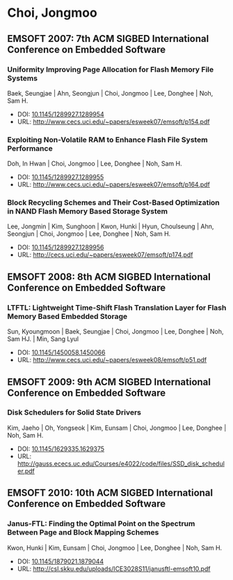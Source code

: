 # Choi, Jongmoo

## EMSOFT 2007: 7th ACM SIGBED International Conference on Embedded Software

### Uniformity Improving Page Allocation for Flash Memory File Systems
Baek, Seungjae | Ahn, Seongjun | Choi, Jongmoo | Lee, Donghee | Noh, Sam H.
* DOI: [10.1145/1289927.1289954](https://doi.org/10.1145/1289927.1289954)
* URL: <http://www.cecs.uci.edu/~papers/esweek07/emsoft/p154.pdf>

### Exploiting Non-Volatile RAM to Enhance Flash File System Performance
Doh, In Hwan | Choi, Jongmoo | Lee, Donghee | Noh, Sam H.
* DOI: [10.1145/1289927.1289955](https://doi.org/10.1145/1289927.1289955)
* URL: <http://www.cecs.uci.edu/~papers/esweek07/emsoft/p164.pdf>

### Block Recycling Schemes and Their Cost-Based Optimization in NAND Flash Memory Based Storage System
Lee, Jongmin | Kim, Sunghoon | Kwon, Hunki | Hyun, Choulseung | Ahn, Seongjun | Choi, Jongmoo | Lee, Donghee | Noh, Sam H.
* DOI: [10.1145/1289927.1289956](https://doi.org/10.1145/1289927.1289956)
* URL: <http://cecs.uci.edu/~papers/esweek07/emsoft/p174.pdf>

## EMSOFT 2008: 8th ACM SIGBED International Conference on Embedded Software

### LTFTL: Lightweight Time-Shift Flash Translation Layer for Flash Memory Based Embedded Storage
Sun, Kyoungmoon | Baek, Seungjae | Choi, Jongmoo | Lee, Donghee | Noh, Sam HJ. | Min, Sang Lyul
* DOI: [10.1145/1450058.1450066](https://doi.org/10.1145/1450058.1450066)
* URL: <http://www.cecs.uci.edu/~papers/esweek08/emsoft/p51.pdf>

## EMSOFT 2009: 9th ACM SIGBED International Conference on Embedded Software

### Disk Schedulers for Solid State Drivers
Kim, Jaeho | Oh, Yongseok | Kim, Eunsam | Choi, Jongmoo | Lee, Donghee | Noh, Sam H.
* DOI: [10.1145/1629335.1629375](https://doi.org/10.1145/1629335.1629375)
* URL: <http://gauss.ececs.uc.edu/Courses/e4022/code/files/SSD_disk_scheduler.pdf>

## EMSOFT 2010: 10th ACM SIGBED International Conference on Embedded Software

### Janus-FTL: Finding the Optimal Point on the Spectrum Between Page and Block Mapping Schemes
Kwon, Hunki | Kim, Eunsam | Choi, Jongmoo | Lee, Donghee | Noh, Sam H.
* DOI: [10.1145/1879021.1879044](https://doi.org/10.1145/1879021.1879044)
* URL: <http://csl.skku.edu/uploads/ICE3028S11/janusftl-emsoft10.pdf>

